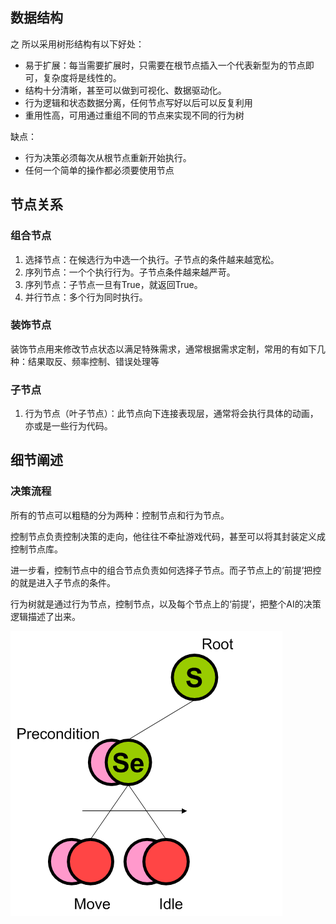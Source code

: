 

## 数据结构

之 所以采用树形结构有以下好处：

- 易于扩展：每当需要扩展时，只需要在根节点插入一个代表新型为的节点即可，复杂度将是线性的。
- 结构十分清晰，甚至可以做到可视化、数据驱动化。
- 行为逻辑和状态数据分离，任何节点写好以后可以反复利用
- 重用性高，可用通过重组不同的节点来实现不同的行为树  

缺点：

- 行为决策必须每次从根节点重新开始执行。
- 任何一个简单的操作都必须要使用节点

## 节点关系

### 组合节点

1. 选择节点：在候选行为中选一个执行。子节点的条件越来越宽松。
2. 序列节点：一个个执行行为。子节点条件越来越严苛。
3. 序列节点：子节点一旦有True，就返回True。
4. 并行节点：多个行为同时执行。

### 装饰节点

装饰节点用来修改节点状态以满足特殊需求，通常根据需求定制，常用的有如下几种：结果取反、频率控制、错误处理等

### 子节点

1. 行为节点（叶子节点）：此节点向下连接表现层，通常将会执行具体的动画，亦或是一些行为代码。

## 细节阐述

### 决策流程

所有的节点可以粗糙的分为两种：控制节点和行为节点。

控制节点负责控制决策的走向，他往往不牵扯游戏代码，甚至可以将其封装定义成控制节点库。

进一步看，控制节点中的组合节点负责如何选择子节点。而子节点上的‘前提’把控的就是进入子节点的条件。

行为树就是通过行为节点，控制节点，以及每个节点上的‘前提’，把整个AI的决策逻辑描述了出来。

![序列节点为例](序列节点为例.png)

